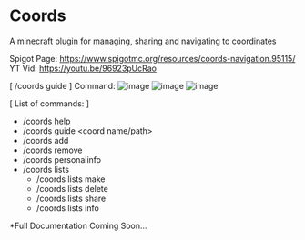 # Coords
A minecraft plugin for managing, sharing and navigating to coordinates

Spigot Page: https://www.spigotmc.org/resources/coords-navigation.95115/
YT Vid: https://youtu.be/96923pUcRao

[ /coords guide ] Command:
![image](https://user-images.githubusercontent.com/55720333/128630753-e888d852-2e00-4299-82b5-947dc10669db.png)
![image](https://user-images.githubusercontent.com/55720333/128630744-70bacee6-86ed-4677-a50e-1cd73fc6e945.png)
![image](https://user-images.githubusercontent.com/55720333/128630757-0df03590-aced-42f1-868f-5eebb1708a50.png)

[ List of commands: ]
- /coords help <subcommmand>
- /coords guide <coord name/path>
- /coords add
- /coords remove
- /coords personalinfo
- /coords lists
  - /coords lists make
  - /coords lists delete
  - /coords lists share
  - /coords lists info

\*Full Documentation Coming Soon...
